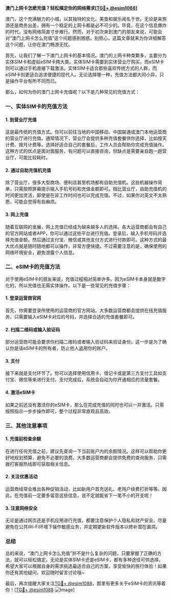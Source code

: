 **澳门上网卡怎麽充值？轻松搞定你的网络需求[[TG💪+ @esim1088](https://t.me/s/esim1088)]**

澳门，这个充满魅力的小城，以其独特的文化、美食和娱乐闻名于世。无论是来旅游还是商务出差，拥有一个稳定的上网卡都是必不可少的。毕竟，在这个信息爆炸的时代，没有网络简直寸步难行。然而，对于初次来到澳门的朋友来说，可能会对“澳门上网卡怎么充值”这个问题感到困惑。别担心，这篇文章就来为你详细解答这个问题，让你在澳门畅游无忧。

首先，让我们了解一下澳门上网卡的基本情况。澳门的上网卡种类繁多，主要分为实体SIM卡和虚拟eSIM卡两大类。实体SIM卡需要到实体营业厅购买，而eSIM卡则可以通过手机直接下载激活。实体SIM卡适合那些喜欢传统方式的人群，而eSIM卡则更适合追求便捷的现代人。无论选择哪一种，充值方法都大同小异，只是操作平台有所不同而已。

那么，如何为你的澳门上网卡充值呢？以下是几种常见的充值方式：

### 一、实体SIM卡的充值方法

#### 1. 到营业厅充值
这是最传统的充值方式。你可以前往当地的中国移动、中国联通或澳门本地运营商的营业厅进行充值。通常情况下，营业厅会提供多种充值套餐供你选择，比如按天计费、按月计费等。选择好适合自己的套餐后，工作人员会帮助你完成充值操作。这种方式的优点是面对面服务，有问题可以直接咨询，但缺点是需要亲自跑一趟营业厅，可能比较耗时。

#### 2. 通过自助充值机充值
除了营业厅，很多大型商场、便利店甚至机场都有自助充值机。这些机器操作简单，只需按照屏幕提示输入手机号码和充值金额即可。相比营业厅，自助充值机的时间更加灵活，即使是在非工作时间也可以完成充值。不过，如果你对英文不太熟悉，可能会觉得有些麻烦。

#### 3. 网上充值
随着互联网的发展，网上充值已经成为越来越多人的选择。各大运营商都会有自己的官方网站或者APP，你可以通过这些平台进行充值。登录后，输入手机号码并选择充值金额，然后通过支付宝、微信或其他支付方式进行付款即可。这种方式的最大优点就是随时随地都可以操作，非常方便快捷。不过需要注意的是，确保使用的网络环境安全，避免泄露个人信息。

### 二、eSIM卡的充值方法

对于使用eSIM卡的朋友来说，充值过程相对简单许多。因为eSIM卡本身就是数字化的，所以充值也无需实体操作。以下是一些常见的充值步骤：

#### 1. 登录运营商官网
首先，你需要登录所使用的运营商的官方网站。大多数运营商都会提供在线充值服务，只需要输入eSIM卡对应的号码，并选择合适的充值套餐即可。

#### 2. 扫描二维码或输入验证码
部分运营商可能会要求你扫描二维码或者输入验证码来验证身份。这一步是为了确认你是该eSIM卡的所有者，防止他人盗用你的账户。

#### 3. 支付
接下来就是支付环节了。你可以选择使用信用卡、借记卡或是第三方支付工具如支付宝、微信等来进行支付。支付完成后，系统会自动为你开通相应的流量套餐。

#### 4. 激活eSIM卡
如果之前还没有激活你的eSIM卡，那么在完成充值的同时也可以一并激活。只需按照指示一步步操作即可，整个过程非常直观且高效。

### 三、其他注意事项

#### 1. 充值前检查余额
在进行任何充值之前，建议先查询一下当前账户内的余额情况。这样可以帮助你更好地规划预算，避免不必要的浪费。大多数运营商都会提供免费的查询服务，只需拨打客服热线即可获取相关信息。

#### 2. 关注优惠活动
运营商经常会推出各种促销活动，比如新用户首充送礼、老用户续费打折等等。因此，在充值前一定要多留意这些信息，说不定就能省下一笔不小的开支呢！

#### 3. 注意网络安全
无论是通过网页还是手机应用进行充值，都要注意保护个人隐私和财产安全。尽量避免在公共Wi-Fi环境下操作敏感业务，并定期更新软件版本以修补潜在漏洞。

### 总结

总的来说，“澳门上网卡怎么充值”并不是什么复杂的问题，只要掌握了正确的方法，就可以轻松搞定。无论是实体SIM卡还是eSIM卡，都有多种途径可供选择。希望大家可以根据自身的需求挑选最适合自己的方案，享受愉快的旅行体验！如果你还有其他疑问，欢迎随时留言讨论哦~

最后，再次提醒大家关注[TG💪+ @esim1088](https://t.me/s/esim1088)，那里有更多关于eSIM卡的资讯等着你！[[TG💪+ @esim1088](https://t.me/s/esim1088) ![Image](https://i.postimg.cc/4NQfJmqS/Snipaste-2025-05-13-00-14-12.png)]